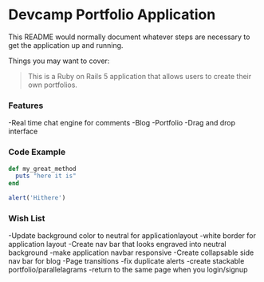 # Devcamp Portfolio Application

This README would normally document whatever steps are necessary to get the
application up and running.

Things you may want to cover:

> This is a Ruby on Rails 5 application that allows users to create their own portfolios.

### Features

-Real time chat engine for comments
-Blog
-Portfolio
-Drag and drop interface


### Code Example

```ruby
def my_great_method
  puts "here it is"
end
  ```
```javascript
alert('Hithere')
```

### Wish List
-Update background color to neutral for applicationlayout
-white border for application layout
-Create nav bar that looks engraved into neutral background
-make application navbar responsive 
-Create collapsable side nav bar for blog
-Page transitions
-fix duplicate alerts
-create stackable portfolio/parallelagrams
-return to the same page when you login/signup